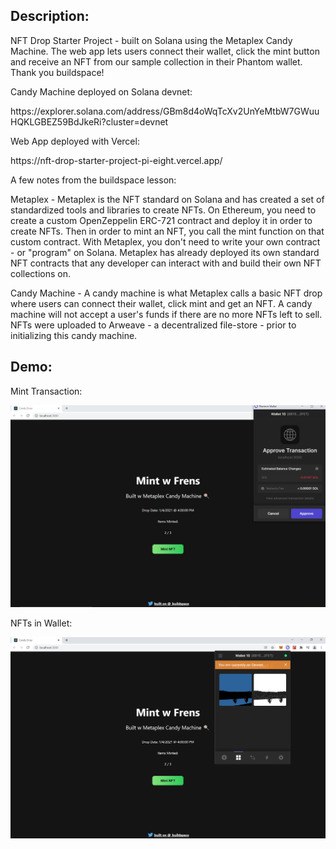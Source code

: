 <h2>Description:</h2>
NFT Drop Starter Project - built on Solana using the Metaplex Candy Machine. The web app lets users connect their wallet, click the mint button and receive an NFT from our sample collection in their Phantom wallet. Thank you buildspace!

<p>Candy Machine deployed on Solana devnet:</p>
https://explorer.solana.com/address/GBm8d4oWqTcXv2UnYeMtbW7GWuuHQKLGBEZ59BdJkeRi?cluster=devnet

<p>Web App deployed with Vercel:</p>
https://nft-drop-starter-project-pi-eight.vercel.app/ 

<p>A few notes from the buildspace lesson:</p>

Metaplex - 
Metaplex is the NFT standard on Solana and has created a set of standardized tools and libraries to create NFTs. On Ethereum, you need to create a custom OpenZeppelin ERC-721 contract and deploy it in order to create NFTs. Then in order to mint an NFT, you call the mint function on that custom contract. With Metaplex, you don't need to write your own contract - or "program" on Solana. Metaplex has already deployed its own standard NFT contracts that any developer can interact with and build their own NFT collections on. 

Candy Machine - 
A candy machine is what Metaplex calls a basic NFT drop where users can connect their wallet, click mint and get an NFT. A candy machine will not accept a user's funds if there are no more NFTs left to sell. NFTs were uploaded to Arweave - a decentralized file-store - prior to initializing this candy machine. 

<h2>Demo:</h2>
<p>Mint Transaction:</p>
<img src="./mint_txn.JPG"/>
<p>NFTs in Wallet:</p>
<img src="./mint_result.JPG"/>
